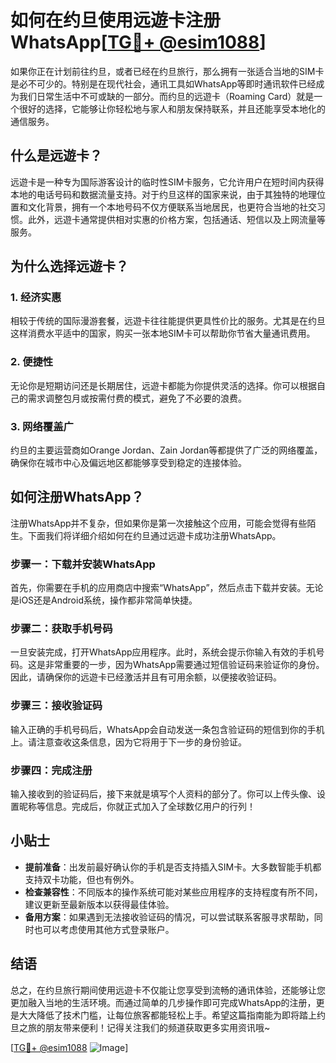 # 如何在约旦使用远遊卡注册WhatsApp[[TG💪+ @esim1088](https://t.me/s/esim1088)]

如果你正在计划前往约旦，或者已经在约旦旅行，那么拥有一张适合当地的SIM卡是必不可少的。特别是在现代社会，通讯工具如WhatsApp等即时通讯软件已经成为我们日常生活中不可或缺的一部分。而约旦的远遊卡（Roaming Card）就是一个很好的选择，它能够让你轻松地与家人和朋友保持联系，并且还能享受本地化的通信服务。

## 什么是远遊卡？

远遊卡是一种专为国际游客设计的临时性SIM卡服务，它允许用户在短时间内获得本地的电话号码和数据流量支持。对于约旦这样的国家来说，由于其独特的地理位置和文化背景，拥有一个本地号码不仅方便联系当地居民，也更符合当地的社交习惯。此外，远遊卡通常提供相对实惠的价格方案，包括通话、短信以及上网流量等服务。

## 为什么选择远遊卡？

### 1. **经济实惠**
   相较于传统的国际漫游套餐，远遊卡往往能提供更具性价比的服务。尤其是在约旦这样消费水平适中的国家，购买一张本地SIM卡可以帮助你节省大量通讯费用。

### 2. **便捷性**
   无论你是短期访问还是长期居住，远遊卡都能为你提供灵活的选择。你可以根据自己的需求调整包月或按需付费的模式，避免了不必要的浪费。

### 3. **网络覆盖广**
   约旦的主要运营商如Orange Jordan、Zain Jordan等都提供了广泛的网络覆盖，确保你在城市中心及偏远地区都能够享受到稳定的连接体验。

## 如何注册WhatsApp？

注册WhatsApp并不复杂，但如果你是第一次接触这个应用，可能会觉得有些陌生。下面我们将详细介绍如何在约旦通过远遊卡成功注册WhatsApp。

### 步骤一：下载并安装WhatsApp

首先，你需要在手机的应用商店中搜索“WhatsApp”，然后点击下载并安装。无论是iOS还是Android系统，操作都非常简单快捷。

### 步骤二：获取手机号码

一旦安装完成，打开WhatsApp应用程序。此时，系统会提示你输入有效的手机号码。这是非常重要的一步，因为WhatsApp需要通过短信验证码来验证你的身份。因此，请确保你的远遊卡已经激活并且有可用余额，以便接收验证码。

### 步骤三：接收验证码

输入正确的手机号码后，WhatsApp会自动发送一条包含验证码的短信到你的手机上。请注意查收这条信息，因为它将用于下一步的身份验证。

### 步骤四：完成注册

输入接收到的验证码后，接下来就是填写个人资料的部分了。你可以上传头像、设置昵称等信息。完成后，你就正式加入了全球数亿用户的行列！

## 小贴士

- **提前准备**：出发前最好确认你的手机是否支持插入SIM卡。大多数智能手机都支持双卡功能，但也有例外。
- **检查兼容性**：不同版本的操作系统可能对某些应用程序的支持程度有所不同，建议更新至最新版本以获得最佳体验。
- **备用方案**：如果遇到无法接收验证码的情况，可以尝试联系客服寻求帮助，同时也可以考虑使用其他方式登录账户。

## 结语

总之，在约旦旅行期间使用远遊卡不仅能让您享受到流畅的通讯体验，还能够让您更加融入当地的生活环境。而通过简单的几步操作即可完成WhatsApp的注册，更是大大降低了技术门槛，让每位旅客都能轻松上手。希望这篇指南能为即将踏上约旦之旅的朋友带来便利！记得关注我们的频道获取更多实用资讯哦~

[[TG💪+ @esim1088](https://t.me/s/esim1088) ![Image](https://i.postimg.cc/4NQfJmqS/Snipaste-2025-05-13-00-14-12.png)]